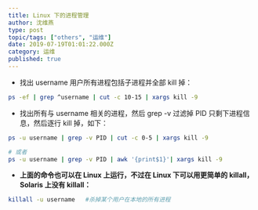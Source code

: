 ```yaml
---
title: Linux 下的进程管理
author: 沈维燕
type: post
topic/tags: ["others", "运维"]
date: 2019-07-19T01:01:22.000Z
category: 运维
published: true
---
```


- 找出 username 用户所有进程包括子进程并全部 kill 掉：

```bash
ps -ef | grep ^username | cut -c 10-15 | xargs kill -9
```

- 找出所有与 username 相关的进程，然后 grep -v 过滤掉 PID 只剩下进程信息，然后逐行 kill 掉，如下：

```bash
ps -u username | grep -v PID | cut -c 0-5 | xargs kill -9

# 或者
ps -u username | grep -v PID | awk '{print$1}'| xargs kill -9
```

- **上面的命令也可以在 Linux 上运行，不过在 Linux 下可以用更简单的 killall，Solaris 上没有 killall：**

```bash
killall -u username   #杀掉某个用户在本地的所有进程
```

